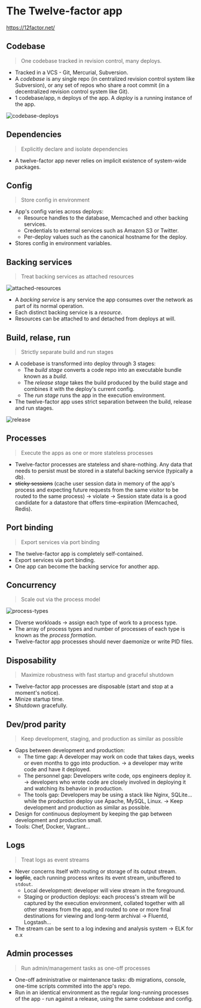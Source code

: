 # The Twelve-factor app

https://12factor.net/

## Codebase

> One codebase tracked in revision control, many deploys.

* Tracked in a VCS - Git, Mercurial, Subversion.
* A *codebase* is any single repo (in centralized revision control system like Subversion), or any set of repos who share a root commit (in a decentralized revision control system like Git).
* 1 codebase/app, n deploys of the app. A *deploy* is a running instance of the app.

![codebase-deploys](https://12factor.net/images/codebase-deploys.png)

## Dependencies

> Explicitly declare and isolate dependencies

* A twelve-factor app never relies on implicit existence of system-wide packages.

## Config

> Store config in environment

* App's config varies across deploys:
	* Resource handles to the database, Memcached and other backing services.
	* Credentials to external services such as Amazon S3 or Twitter.
	* Per-deploy values such as the canonical hostname for the deploy.
* Stores config in environment variables.

## Backing services

> Treat backing services as attached resources

![attached-resources](https://12factor.net/images/attached-resources.png)

* A *backing service* is any service the app consumes over the network as part of its normal operation.
* Each distinct backing service is a *resource*.
* Resources can be attached to and detached from deploys at will.

## Build, relase, run

> Strictly separate build and run stages

* A codebase is transformed into deploy through 3 stages:
	* The *build stage* converts a code repo into an executable bundle known as a *build*.
	* The *release stage* takes the build produced by the build stage and combines it with the deploy's current config.
	* The *run stage* runs the app in the execution environment.
* The twelve-factor app uses strict separation between the build, release and run stages.

![release](https://12factor.net/images/release.png)

## Processes

> Execute the apps as one or more stateless processes

* Twelve-factor processes are stateless and share-nothing. Any data that needs to persist must be stored in a stateful backing service (typically a db).
* ~~sticky sessions~~ (cache user session data in memory of the app's process and expecting future requests from the same visitor to be routed to the same process) -> violate -> Session state data is a good candidate for a datastore that offers time-expiration (Memcached, Redis).

## Port binding

> Export services via port binding

* The twelve-factor app is completely self-contained.
* Export services via port binding.
* One app can become the backing service for another app.

## Concurrency

> Scale out via the process model

![process-types](https://12factor.net/images/process-types.png)

* Diverse workloads -> assign each type of work to a process type.
* The array of process types and number of processes of each type is known as the *process formation*.
* Twelve-factor app processes should never daemonize or write PID files.

## Disposability

> Maximize robustness with fast startup and graceful shutdown

* Twelve-factor app processes are disposable (start and stop at a moment's notice).
* Minize startup time.
* Shutdown gracefully.

## Dev/prod parity

> Keep development, staging, and production as similar as possible

* Gaps between development and production:
    * The time gap: A developer may work on code that takes days, weeks or even months to ggo into production. -> a developer may write code and have it deployed.
    * The personnel gap: Developers write code, ops engineers deploy it. -> developers who wrote code are closely involved in deploying it and watching its behavior in production.
    * The tools gap: Developers may be using a stack like Nginx, SQLite... while the production deploy use Apache, MySQL, Linux. -> Keep development and production as similar as possible.
* Design for continuous deployment by keeping the gap between development and production small.
* Tools: Chef, Docker, Vagrant...

## Logs

> Treat logs as event streams

* Never concerns itself with routing or storage of its output stream.
* ~~logfile~~, each running process writes its event stream, unbuffered to `stdout`.
    * Local development: developer will view stream in the foreground.
    * Staging or production deploys: each process's stream will be captured by the execution environment, collated together with all other streams from the app, and routed to one or more final destinations for viewing and long-term archival -> Fluentd, Logstash...
* The stream can be sent to a log indexing and analysis system -> ELK for e.x

## Admin processes

> Run admin/management tasks as one-off processes

* One-off administrative or maintenance tasks: db migrations, console, one-time scripts commited into the app's repo.
* Run in an identical environment as the regular long-running processes of the app - run against a release, using the same codebase and config.
